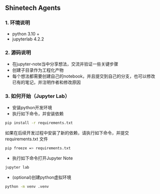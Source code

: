 ## Shinetech Agents

### 1. 环境说明
- python 3.10 +
- jupyterlab 4.2.2

### 2. 源码说明
- 在jupyter-note当中分享想法，交流并验证一些关键步骤
- 创建子目录作为工程化产物
- 每个想法都需要创建自己的notebook，并且提交到自己的分支，也可以修改已有的笔记，并注明作者和修改原因
### 3. 如何开始（Jupyter Lab）

- 安装python开发环境
- 执行如下命令，并安装依赖
```bash
pip install -r requirements.txt
```
如果在后续开发过程中安装了新的依赖，请执行如下命令，并提交 requirements.txt 文件
```bash
pip freeze => requirements.txt
```
- 执行如下命令打开Jupyter Note
```bash
jupyter lab
```
- (optional)创建python虚拟环境
```bash
python -m venv .venv
```